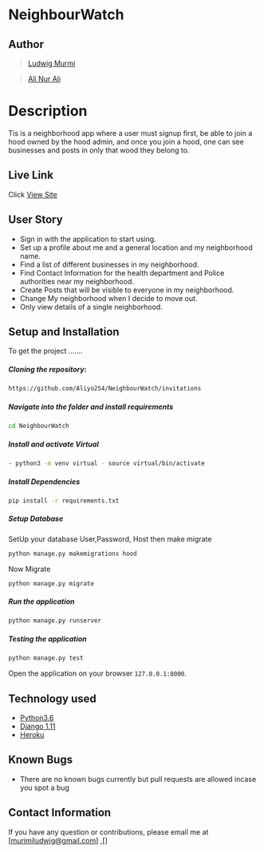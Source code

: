 # NeighbourWatch

## Author 

>[Ludwig Murmi](https://github.com/lu-dwig)  

>[Ali Nur Ali ](https://github.com/)

# Description  
Tis is a neighborhood app where a user must signup first, be able to join a hood owned by the hood admin, and once you 
join a hood, one can see businesses and posts in only that wood they belong to.


##  Live Link  
 Click [View Site]()


## User Story  
  
* Sign in with the application to start using.
* Set up a profile about me and a general location and my neighborhood name.
* Find a list of different businesses in my neighborhood.
* Find Contact Information for the health department and Police authorities near my neighborhood.
* Create Posts that will be visible to everyone in my neighborhood.
* Change My neighborhood when I decide to move out.
* Only view details of a single neighborhood.


## Setup and Installation  
To get the project .......  
  
##### Cloning the repository:  
 ```bash 
https://github.com/Aliyo254/NeighbourWatch/invitations
```
##### Navigate into the folder and install requirements  
 ```bash 
cd NeighbourWatch
```
##### Install and activate Virtual  
 ```bash 
- python3 -m venv virtual - source virtual/bin/activate  
```  
##### Install Dependencies  
 ```bash 
 pip install -r requirements.txt 
```  
 ##### Setup Database  
  SetUp your database User,Password, Host then make migrate  
 ```bash 
python manage.py makemigrations hood
 ``` 
 Now Migrate  
 ```bash 
 python manage.py migrate 
```
##### Run the application  
 ```bash 
 python manage.py runserver 
``` 
##### Testing the application  
 ```bash 
 python manage.py test 
```
Open the application on your browser `127.0.0.1:8000`.  
  
 
## Technology used  
  
* [Python3.6](https://www.python.org/)  
* [Django 1.11](https://docs.djangoproject.com/en/2.2/)  
* [Heroku](https://heroku.com)  

## Known Bugs  
* There are no known bugs currently but pull requests are allowed incase you spot a bug  
  
## Contact Information   
If you have any question or contributions, please email me at [murimiludwig@gmail.com] ,[]